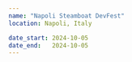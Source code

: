 ```yaml
---
name: "Napoli Steamboat DevFest"
location: Napoli, Italy

date_start: 2024-10-05
date_end:   2024-10-05
---
```

